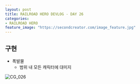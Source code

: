 ```yaml
---
layout: post
title: RAILROAD HERO DEVLOG - DAY 26
categories:
- RAILROAD HERO
feature_image: "https://secondcreator.com/image_feature.jpg"
---
```


## 구현
- 폭발물
  - 범위 내 모든 캐릭터에 대미지

![CG_026](https://secondcreator.com/blog/imgs/CG_026.PNG)
